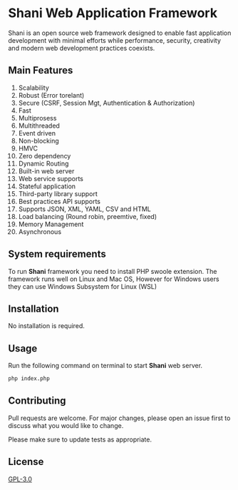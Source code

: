 # Shani Web Application Framework

Shani is an open source web framework designed to enable fast application
development with minimal efforts while performance, security, creativity
and modern web development practices coexists.

## Main Features

1. Scalability
2. Robust (Error torelant)
3. Secure (CSRF, Session Mgt, Authentication & Authorization)
4. Fast
5. Multiprosess
6. Multithreaded
7. Event driven
8. Non-blocking
9. HMVC
10. Zero dependency
11. Dynamic Routing
12. Built-in web server
13. Web service supports
14. Stateful application
15. Third-party library support
16. Best practices API supports
17. Supports JSON, XML, YAML, CSV and HTML
18. Load balancing (Round robin, preemtive, fixed)
19. Memory Management
20. Asynchronous

## System requirements

To run **Shani** framework you need to install PHP swoole extension.
The framework runs well on Linux and Mac OS, However for Windows users they can
use Windows Subsystem  for Linux (WSL)

## Installation

No installation is required.

## Usage

Run the following command on terminal to start **Shani** web server.

```bash
php index.php
```

## Contributing

Pull requests are welcome. For major changes, please open an issue first
to discuss what you would like to change.

Please make sure to update tests as appropriate.

## License

[GPL-3.0](https://choosealicense.com/licenses/gpl-3.0/)